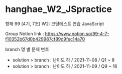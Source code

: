 # hanghae_W2_JSpractice
항해 99 (4기, 7조) W2: 코딩테스트 연습 JavaScript

Group Notion link : https://www.notion.so/99-4-7-f10352b67d0b429987cf89d9fec14a70

branch 명 별 문제 변호
* solution > branch : 난이도 하 / 2021-11-08 / Q1 ~ 8
* solution > branch : 난이도 하 / 2021-11-09 / Q9 ~ 16
